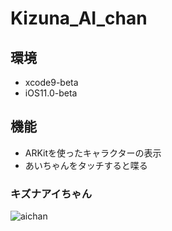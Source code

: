 # Kizuna_AI_chan

## 環境

* xcode9-beta
* iOS11.0-beta

## 機能

* ARKitを使ったキャラクターの表示
* あいちゃんをタッチすると喋る

### キズナアイちゃん

![aichan](https://github.com/atsuo1203/Kizuna_AI_chan/blob/master/aichan.PNG)
